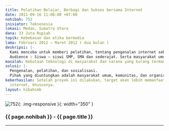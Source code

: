 ```yaml
---
title: Pelatihan Belajar, Berbagi dan Sukses bersama Internet
date: 2011-09-16 11:08:00 +07:00
nohibah: 752
inisiator: Teknonesia
lokasi: Medan, Sumatra Utara
dana: 33 Juta Rupiah
topik: Kebebasan dan etika bermedia
lama: Februari 2012 – Maret 2012 ( dua bulan )
deskripsi: |-
  Kami mencoba untuk memberi pelatihan, tentang pengenalan internet sebagai media belajar, berbagi dan sukses. Antara lain di isi dengan kegiatan seminar atau workshop gratis.
  Audience : Siswa – siswi SMP, SMA dan sederajat. Serta masyarakat umum.
masalah: Kebutaan teknologi di masyarakat dan sarana yang kurang termanfaatkan.
solusi: |-
  Pengenalan, pelatihan, dan sosialisasi.
  Pihak yang diuntungkan adalah masyarakat umum, komunitas, dan organisasi pemuda.
keberhasilan: Setelah proyek ini dilakukan, target akan lebih memanfaatkan sarana
  internet, khususnya.
layout: hibahcmb
---
```


![752](/static/img/hibahcmb/752.png){: .img-responsive }{: width="350" }

### {{ page.nohibah }} - {{ page.title }}

---
